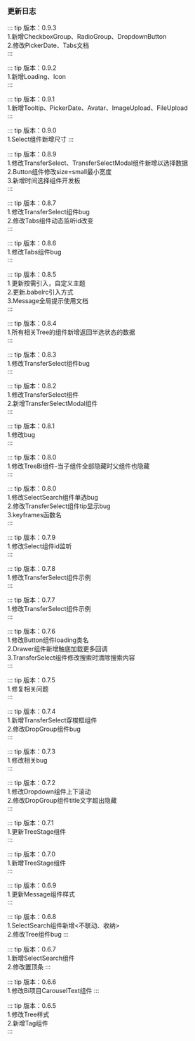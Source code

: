 ### 更新日志

::: tip
版本：0.9.3<br>
1.新增CheckboxGroup、RadioGroup、DropdownButton<br>
2.修改PickerDate、Tabs文档<br>
:::

::: tip
版本：0.9.2<br>
1.新增Loading、Icon<br>
:::

::: tip
版本：0.9.1<br>
1.新增Tooltip、PickerDate、Avatar、ImageUpload、FileUpload<br>
:::

::: tip
版本：0.9.0<br>
1.Select组件新增尺寸
:::

::: tip
版本：0.8.9<br>
1.修改TransferSelect、TransferSelectModal组件新增以选择数据<br>
2.Button组件修改size=small最小宽度<br>
3.新增时间选择组件开发板<br>
:::

::: tip
版本：0.8.7<br>
1.修改TransferSelect组件bug<br>
2.修改Tabs组件动态监听id改变<br>
:::

::: tip
版本：0.8.6<br>
1.修改Tabs组件bug<br>
:::

::: tip
版本：0.8.5<br>
1.更新按需引入，自定义主题<br>
2.更新.babelrc引入方式<br>
3.Message全局提示使用文档<br>
:::

::: tip
版本：0.8.4<br>
1.所有相关Tree的组件新增返回半选状态的数据<br>
:::

::: tip
版本：0.8.3<br>
1.修改TransferSelect组件bug<br>
:::

::: tip
版本：0.8.2<br>
1.修改TransferSelect组件<br>
2.新增TransferSelectModal组件<br>
:::

::: tip
版本：0.8.1<br>
1.修改bug<br>
:::

::: tip
版本：0.8.0<br>
1.修改TreeBi组件-当子组件全部隐藏时父组件也隐藏<br>
:::

::: tip
版本：0.8.0<br>
1.修改SelectSearch组件单选bug<br>
2.修改TransferSelect组件tip显示bug<br>
3.keyframes函数名<br>
:::

::: tip
版本：0.7.9<br>
1.修改Select组件id监听<br>
:::

::: tip
版本：0.7.8<br>
1.修改TransferSelect组件示例<br>
:::

::: tip
版本：0.7.7<br>
1.修改TransferSelect组件示例<br>
:::

::: tip
版本：0.7.6<br>
1.修改Button组件loading类名<br>
2.Drawer组件新增触底加载更多回调<br>
3.TransferSelect组件修改搜索时清除搜索内容<br>
:::

::: tip
版本：0.7.5<br>
1.修复相关问题<br>
:::

::: tip
版本：0.7.4<br>
1.新增TransferSelect穿梭框组件<br>
2.修改DropGroup组件bug<br>
:::

::: tip
版本：0.7.3<br>
1.修改相关bug<br>
:::

::: tip
版本：0.7.2<br>
1.修改Dropdown组件上下滚动<br>
2.修改DropGroup组件title文字超出隐藏<br>
:::

::: tip
版本：0.7.1<br>
1.更新TreeStage组件<br>
:::

::: tip
版本：0.7.0<br>
1.新增TreeStage组件<br>
:::

::: tip
版本：0.6.9<br>
1.更新Message组件样式<br>
:::

::: tip
版本：0.6.8<br>
1.SelectSearch组件新增<不联动、收纳><br>
2.修改Tree组件bug
:::

::: tip
版本：0.6.7<br>
1.新增SelectSearch组件<br>
2.修改置顶条
:::

::: tip
版本：0.6.6<br>
1.修改Bi项目CarouselText组件
:::

::: tip
版本：0.6.5<br>
1.修改Tree样式<br>
2.新增Tag组件<br>
:::